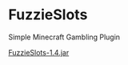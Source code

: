 # FuzzieSlots
Simple Minecraft Gambling Plugin

[FuzzieSlots-1.4.jar](https://github.com/fuzziejaxer/FuzzieSlots/releases/download/Releases/fuzzieSlots-1.4.jar)
